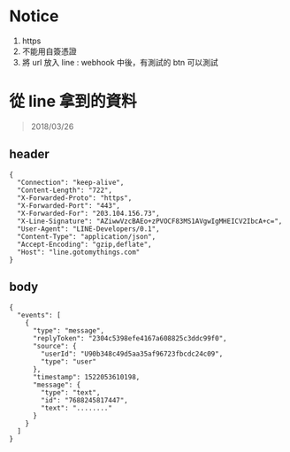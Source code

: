 # Notice

1. https
2. 不能用自簽憑證
3. 將 url 放入 line : webhook 中後，有測試的 btn 可以測試

# 從 line 拿到的資料

> 2018/03/26

## header
```
{
  "Connection": "keep-alive",
  "Content-Length": "722",
  "X-Forwarded-Proto": "https",
  "X-Forwarded-Port": "443",
  "X-Forwarded-For": "203.104.156.73",
  "X-Line-Signature": "AZiwwVzcBAEo+zPVOCF83MS1AVgwIgMHEICV2IbcA+c=",
  "User-Agent": "LINE-Developers/0.1",
  "Content-Type": "application/json",
  "Accept-Encoding": "gzip,deflate",
  "Host": "line.gotomythings.com"
}
```

## body
```
{
  "events": [
    {
      "type": "message",
      "replyToken": "2304c5398efe4167a608825c3ddc99f0",
      "source": {
        "userId": "U90b348c49d5aa35af96723fbcdc24c09",
        "type": "user"
      },
      "timestamp": 1522053610198,
      "message": {
        "type": "text",
        "id": "7688245817447",
        "text": "........"
      }
    }
  ]
}
```